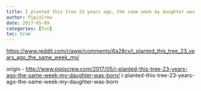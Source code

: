 ```yaml
---
title: I planted this tree 23 years ago, the same week my daughter was born
author: PipisCrew
date: 2017-05-09
categories: [fun]
toc: true
---
```


https://www.reddit.com/r/aww/comments/6a28cv/i_planted_this_tree_23_years_ago_the_same_week_my/

origin - http://www.pipiscrew.com/2017/05/i-planted-this-tree-23-years-ago-the-same-week-my-daughter-was-born/ i-planted-this-tree-23-years-ago-the-same-week-my-daughter-was-born